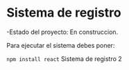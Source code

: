 <h1>Sistema de registro</h1>

-Estado del proyecto: En construccion.

Para ejecutar el sistema debes poner:

```npm install react```
Sistema de registro  2
